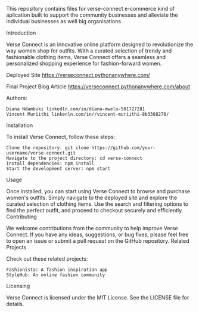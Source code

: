 This repository contains files for verse-connect e-commerce kind of aplication built to 
support the community businesses and alleviate the individual businesses as well big organisations

Introduction

Verse Connect is an innovative online platform designed to revolutionize the way women shop for outfits. With a curated selection of trendy and fashionable clothing items, Verse Connect offers a seamless and personalized shopping experience for fashion-forward women.

Deployed Site https://verseconnect.pythonanywhere.com/

Final Project Blog Article https://verseconnect.pythonanywhere.com/about

Authors:

    Diana Ndambuki linkedln.com/in/diana-mwelu-501727281
    Vincent Muriithi linkenln.com/in//vincent-muriithi-8b3388270/

Installation

To install Verse Connect, follow these steps:

    Clone the repository: git clone https://github.com/your-username/verse-connect.git
    Navigate to the project directory: cd verse-connect
    Install dependencies: npm install
    Start the development server: npm start

Usage

Once installed, you can start using Verse Connect to browse and purchase women's outfits. Simply navigate to the deployed site and explore the curated selection of clothing items. Use the search and filtering options to find the perfect outfit, and proceed to checkout securely and efficiently.
Contributing

We welcome contributions from the community to help improve Verse Connect. If you have any ideas, suggestions, or bug fixes, please feel free to open an issue or submit a pull request on the GitHub repository.
Related Projects

Check out these related projects:

    Fashionista: A fashion inspiration app
    StyleHub: An online fashion community

Licensing

Verse Connect is licensed under the MIT License. See the LICENSE file for details.
